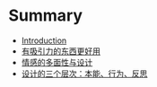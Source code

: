 # Summary

* [Introduction](README.md)
* [有吸引力的东西更好用](chapter1.md)
* [情感的多面性与设计](chapter2.md)
* [设计的三个层次：本能、行为、反思](chapter3.md)

